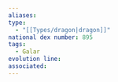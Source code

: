 ```yaml
---
aliases: 
type:
  - "[[Types/dragon|dragon]]"
national dex number: 895
tags:
  - Galar
evolution line: 
associated:
---
```

